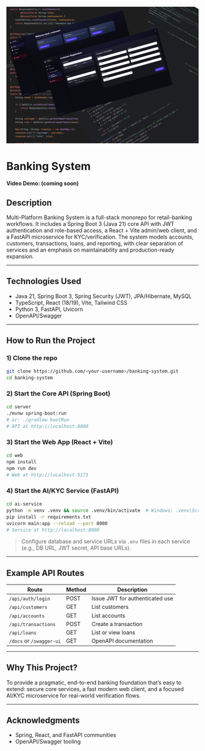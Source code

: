 ![Project cover](docs/design/cover.png)

# Banking System
#### Video Demo: (coming soon)

## Description
Multi-Platform Banking System is a full-stack monorepo for retail-banking workflows. It includes a Spring Boot 3 (Java 21) core API with JWT authentication and role-based access, a React + Vite admin/web client, and a FastAPI microservice for KYC/verification. The system models accounts, customers, transactions, loans, and reporting, with clear separation of services and an emphasis on maintainability and production-ready expansion.

---

## Technologies Used
- Java 21, Spring Boot 3, Spring Security (JWT), JPA/Hibernate, MySQL
- TypeScript, React (18/19), Vite, Tailwind CSS
- Python 3, FastAPI, Uvicorn
- OpenAPI/Swagger

---

## How to Run the Project

### 1) Clone the repo
```bash
git clone https://github.com/<your-username>/banking-system.git
cd banking-system
```

### 2) Start the Core API (Spring Boot)
```bash
cd server
./mvnw spring-boot:run
# or: ./gradlew bootRun
# API at http://localhost:8080
```

### 3) Start the Web App (React + Vite)
```bash
cd web
npm install
npm run dev
# Web at http://localhost:5173
```

### 4) Start the AI/KYC Service (FastAPI)
```bash
cd ai-service
python -m venv .venv && source .venv/bin/activate  # Windows: .venv\Scripts\activate
pip install -r requirements.txt
uvicorn main:app --reload --port 8000
# Service at http://localhost:8000
```

> Configure database and service URLs via `.env` files in each service (e.g., DB URL, JWT secret, API base URLs).

---

## Example API Routes
| Route                    | Method | Description                     |
|--------------------------|--------|---------------------------------|
| `/api/auth/login`        | POST   | Issue JWT for authenticated use |
| `/api/customers`         | GET    | List customers                  |
| `/api/accounts`          | GET    | List accounts                   |
| `/api/transactions`      | POST   | Create a transaction            |
| `/api/loans`             | GET    | List or view loans              |
| `/docs` or `/swagger-ui` | GET    | OpenAPI documentation           |

---

## Why This Project?
To provide a pragmatic, end-to-end banking foundation that’s easy to extend: secure core services, a fast modern web client, and a focused AI/KYC microservice for real-world verification flows.

---

## Acknowledgments
- Spring, React, and FastAPI communities
- OpenAPI/Swagger tooling
